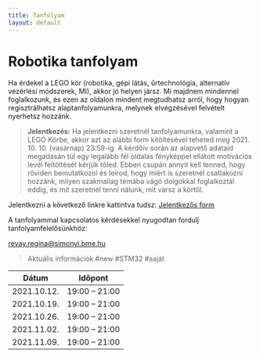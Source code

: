 ```yaml
---
title: Tanfolyam
layout: default
---
```


# Robotika tanfolyam

Ha érdekel a LEGO kör (robotika, gépi látás, űrtechnológia, alternatív vezérlési módszerek, MI), akkor jó helyen jársz. Mi majdnem mindennel foglalkozunk, és ezen az oldalon mindent megtudhatsz arról, hogy hogyan regisztrálhatsz alaptanfolyamunkra, melynek elvégzésével felvételt nyerhetsz hozzánk.

> **Jelentkezés:**
 Ha jelentkezni szeretnél tanfolyamunkra, valamint a LEGO Körbe, akkor azt az alábbi form kitöltésével teheted meg 2021. 10. 10. (vasárnap) 23:59-ig.
A kérdőív során az alapvető adataid megadásán túl egy legalább fél oldalas fényképpel ellátott motivációs levél feltöltését kérjük tőled.
Ebben csupán annyit kell tenned, hogy röviden bemutatkozol és leírod, hogy miért is szeretnél csatlakozni hozzánk, milyen szakmailag témába vágó dolgokkal foglalkoztál eddig,
és mit szeretnél tenni nálunk, mit vársz a körtől.

Jelentkezni a következő linkre kattintva tudsz: [Jelentkezős form](https://forms.gle/WddisR9QcbCgwih66) 
 
A tanfolyammal kapcsolatos kérdésekkel nyugodtan fordulj tanfolyamfelelősünkhöz: 

[revay.regina@simonyi.bme.hu](mailto:revay.regina@simonyi.bme.hu)

> Aktuális információk
> #new #STM32 #saját

|    Dátum    |    Időpont    |
|-------------|---------------|
| 2021.10.12. | 19:00 – 21:00 |
| 2021.10.19. | 19:00 – 21:00 |
| 2021.10.26. | 19:00 – 21:00 |
| 2021.11.02. | 19:00 – 21:00 |
| 2021.11.09. | 19:00 – 21:00 |
